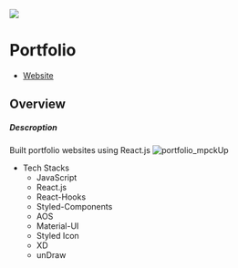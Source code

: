 ![](https://komarev.com/ghpvc/?username=your-github-username&color=green)
# Portfolio 
- [Website](https://individual-portfolio-git-develop-yusukeyoshihiro.vercel.app)
## Overview
##### Descroption
Built portfolio websites using React.js
![portfolio_mpckUp](https://user-images.githubusercontent.com/58486430/117546181-1089d100-afde-11eb-9ed6-ce7a1945be5b.png)
  - Tech Stacks
    -  JavaScript
    -  React.js
    -  React-Hooks
    -  Styled-Components
    -  AOS
    -  Material-UI
    -  Styled Icon
    -  XD
    -  unDraw
